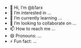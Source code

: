 - 👋 Hi, I’m @b1arx
- 👀 I’m interested in ...
- 🌱 I’m currently learning ...
- 💞️ I’m looking to collaborate on ...
- 📫 How to reach me ...
- 😄 Pronouns: ...
- ⚡ Fun fact: ...

<!---
b1arx/b1arx is a ✨ special ✨ repository because its `README.md` (this file) appears on your GitHub profile.
You can click the Preview link to take a look at your changes.
--->
